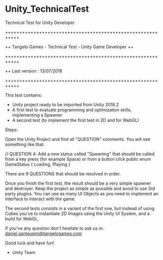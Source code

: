 # Unity_TechnicalTest
Technical Test for Unity Developer

+++++++++++++++++++++++++++++++++++++++++++++++++++++++++++

++ Tangelo Games - Technical Test - Unity Game Developer ++

+++++++++++++++++++++++++++++++++++++++++++++++++++++++++++

++ Last version : 13/07/2018

+++++++++++++++++++++++++++++++++++++++++++++++++++++++++++


This test contains:

 - Unity project ready to be imported from Unity 2018.2
 - A first test to evaluate programming and optimization skills, implementing a Spawner
 - A second test (to implement the first test in 2D and for WebGL)

Steps:

Open the Unity Project and find all "QUESTION" comments. You will see something like that:

// QUESTION 4: Add a new status called "Spawning" that should be called from a key press (for example Space) or from a button click
public enum GameStatus { Loading, Playing }

There are 9 QUESTIONS that should be resolved in order.

Once you finish the first test, the result should be a very simple spawner and destroyer. Keep the project as simple as possible and avoid to use 3rd party plugins.
You can use as many UI Objects as you need to implement an interface to interact with the game.

The second tests consists in a variant of the first one, but instead of using Cubes you've to instantiate 2D Images using the Unity UI System,
and a build for WebGL.

If you've any question don't hesitate to ask us in: daniel.santeugini@tangelogames.com

Good luck and have fun!

- Unity Team
